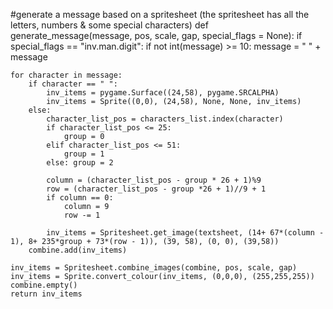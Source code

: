#generate a message based on a spritesheet (the spritesheet has all the letters, numbers & some special characters)
def generate_message(message, pos, scale, gap, special_flags = None):
	if special_flags == "inv.man.digit":
		if not int(message) >= 10:
			message = " " + message 
			
	for character in message:
		if character == " ":
			inv_items = pygame.Surface((24,58), pygame.SRCALPHA)
			inv_items = Sprite((0,0), (24,58), None, None, inv_items)
		else:
			character_list_pos = characters_list.index(character)
			if character_list_pos <= 25:
				group = 0
			elif character_list_pos <= 51:
				group = 1
			else: group = 2

			column = (character_list_pos - group * 26 + 1)%9
			row = (character_list_pos - group *26 + 1)//9 + 1
			if column == 0:
				column = 9
				row -= 1

			inv_items = Spritesheet.get_image(textsheet, (14+ 67*(column - 1), 8+ 235*group + 73*(row - 1)), (39, 58), (0, 0), (39,58))
		combine.add(inv_items)
	
	inv_items = Spritesheet.combine_images(combine, pos, scale, gap)
	inv_items = Sprite.convert_colour(inv_items, (0,0,0), (255,255,255))
	combine.empty()
	return inv_items
